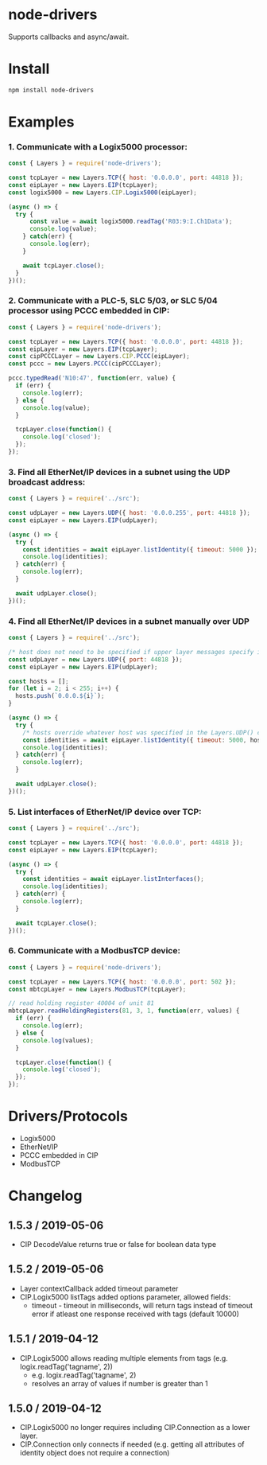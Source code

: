 # node-drivers

Supports callbacks and async/await.

# Install

```sh
npm install node-drivers
```

# Examples

### 1. Communicate with a Logix5000 processor:

```javascript
const { Layers } = require('node-drivers');

const tcpLayer = new Layers.TCP({ host: '0.0.0.0', port: 44818 });
const eipLayer = new Layers.EIP(tcpLayer);
const logix5000 = new Layers.CIP.Logix5000(eipLayer);

(async () => {
  try {
      const value = await logix5000.readTag('R03:9:I.Ch1Data');
      console.log(value);
    } catch(err) {
      console.log(err);
    }

    await tcpLayer.close();
  }
})();
```

### 2. Communicate with a PLC-5, SLC 5/03, or SLC 5/04 processor using PCCC embedded in CIP:

```javascript
const { Layers } = require('node-drivers');

const tcpLayer = new Layers.TCP({ host: '0.0.0.0', port: 44818 });
const eipLayer = new Layers.EIP(tcpLayer);
const cipPCCCLayer = new Layers.CIP.PCCC(eipLayer);
const pccc = new Layers.PCCC(cipPCCCLayer);

pccc.typedRead('N10:47', function(err, value) {
  if (err) {
    console.log(err);
  } else {
    console.log(value);
  }

  tcpLayer.close(function() {
    console.log('closed');
  });
});
```

### 3. Find all EtherNet/IP devices in a subnet using the UDP broadcast address:

```javascript
const { Layers } = require('../src');

const udpLayer = new Layers.UDP({ host: '0.0.0.255', port: 44818 });
const eipLayer = new Layers.EIP(udpLayer);

(async () => {
  try {
    const identities = await eipLayer.listIdentity({ timeout: 5000 });
    console.log(identities);
  } catch(err) {
    console.log(err);
  }

  await udpLayer.close();
})();
```

### 4. Find all EtherNet/IP devices in a subnet manually over UDP

```javascript
const { Layers } = require('../src');

/* host does not need to be specified if upper layer messages specify it */
const udpLayer = new Layers.UDP({ port: 44818 });
const eipLayer = new Layers.EIP(udpLayer);

const hosts = [];
for (let i = 2; i < 255; i++) {
  hosts.push(`0.0.0.${i}`);
}

(async () => {
  try {
    /* hosts override whatever host was specified in the Layers.UDP() constructor */
    const identities = await eipLayer.listIdentity({ timeout: 5000, hosts });
    console.log(identities);
  } catch(err) {
    console.log(err);
  }

  await udpLayer.close();
})();
```

### 5. List interfaces of EtherNet/IP device over TCP:

```javascript
const { Layers } = require('../src');

const tcpLayer = new Layers.TCP({ host: '0.0.0.0', port: 44818 });
const eipLayer = new Layers.EIP(tcpLayer);

(async () => {
  try {
    const identities = await eipLayer.listInterfaces();
    console.log(identities);
  } catch(err) {
    console.log(err);
  }

  await tcpLayer.close();
})();
```

### 6. Communicate with a ModbusTCP device:

```javascript
const { Layers } = require('node-drivers');

const tcpLayer = new Layers.TCP({ host: '0.0.0.0', port: 502 });
const mbtcpLayer = new Layers.ModbusTCP(tcpLayer);

// read holding register 40004 of unit 81
mbtcpLayer.readHoldingRegisters(81, 3, 1, function(err, values) {
  if (err) {
    console.log(err);
  } else {
    console.log(values);
  }

  tcpLayer.close(function() {
    console.log('closed');
  });
});
```

# Drivers/Protocols

- Logix5000
- EtherNet/IP
- PCCC embedded in CIP
- ModbusTCP

# Changelog
## 1.5.3 / 2019-05-06
  - CIP DecodeValue returns true or false for boolean data type
## 1.5.2 / 2019-05-06
  - Layer contextCallback added timeout parameter
  - CIP.Logix5000 listTags added options parameter, allowed fields:
    - timeout - timeout in milliseconds, will return tags instead of timeout error if atleast one response received with tags (default 10000)
## 1.5.1 / 2019-04-12
  - CIP.Logix5000 allows reading multiple elements from tags (e.g. logix.readTag('tagname', 2))
    - e.g. logix.readTag('tagname', 2)
    - resolves an array of values if number is greater than 1
## 1.5.0 / 2019-04-12
  - CIP.Logix5000 no longer requires including CIP.Connection as a lower layer.
  - CIP.Connection only connects if needed (e.g. getting all attributes of identity object does not require a connection)